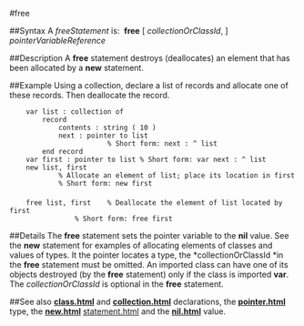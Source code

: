 
#free

##Syntax
A *freeStatement* is:
 **free** [ *collectionOrClassId*, ] *pointerVariableReference*



##Description
A **free** statement destroys (deallocates) an element that has been allocated by a **new** statement.



##Example
Using a collection, declare a list of records and allocate one of these records. Then deallocate the record.


        var list : collection of
            record
                contents : string ( 10 )
                next : pointer to list
                            % Short form: next : ^ list
            end record
        var first : pointer to list % Short form: var next : ^ list
        new list, first
                % Allocate an element of list; place its location in first
                % Short form: new first
        
        free list, first    % Deallocate the element of list located by first
                    % Short form: free first
##Details
The **free** statement sets the pointer variable to the **nil** value. See the **new** statement for examples of allocating elements of classes and values of types. It the pointer locates a type, the *collectionOrClassId *in the **free** statement must be omitted.
An imported class can have one of its objects destroyed (by the **free** statement) only if the class is imported **var**.
The *collectionOrClassId* is optional in the **free** statement.



##See also
**[class.html](class)** and **[collection.html](collection)** declarations, the **[pointer.html](pointer)** type, the **[new.html](new)** [statement.html](statement) and the **[nil.html](nil)** value.


